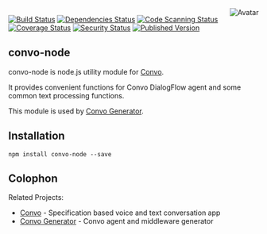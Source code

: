 <img align="right" src="https://raw.github.com/cliffano/convo-node/main/avatar.jpg" alt="Avatar"/>

[![Build Status](https://github.com/cliffano/convo-node/workflows/CI/badge.svg)](https://github.com/cliffano/convo-node/actions?query=workflow%3ACI)
[![Dependencies Status](https://img.shields.io/librariesio/release/npm/convo-node)](https://libraries.io/npm/convo-node)
[![Code Scanning Status](https://github.com/cliffano/convo-node/workflows/CodeQL/badge.svg)](https://github.com/cliffano/convo-node/actions?query=workflow%3ACodeQL)
[![Coverage Status](https://img.shields.io/coveralls/cliffano/convo-node.svg)](https://coveralls.io/r/cliffano/convo-node?branch=master)
[![Security Status](https://snyk.io/test/github/cliffano/convo-node/badge.svg)](https://snyk.io/test/github/cliffano/convo-node)
[![Published Version](https://img.shields.io/npm/v/convo-node.svg)](https://www.npmjs.com/package/convo-node)
<br/>

convo-node
----------

convo-node is node.js utility module for [Convo](https://github.com/cliffano/convo).

It provides convenient functions for Convo DialogFlow agent and some common text processing functions.

This module is used by [Convo Generator](http://github.com/cliffano/convo-generator).

Installation
------------

    npm install convo-node --save

Colophon
--------

Related Projects:

* [Convo](http://github.com/cliffano/convo) - Specification based voice and text conversation app
* [Convo Generator](http://github.com/cliffano/convo-generator) - Convo agent and middleware generator
